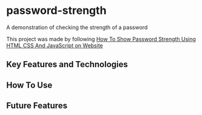# password-strength
A demonstration of checking the strength of a password

This project was made by following [How To Show Password Strength Using HTML CSS And JavaScript on Website](https://youtu.be/P-l1u5nvfEc?si=JCmm665_VbHbb-bA)

## Key Features and Technologies

## How To Use

## Future Features
